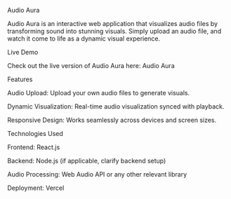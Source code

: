 Audio Aura

Audio Aura is an interactive web application that visualizes audio files by transforming sound into stunning visuals. Simply upload an audio file, and watch it come to life as a dynamic visual experience.

Live Demo

Check out the live version of Audio Aura here: Audio Aura

Features

Audio Upload: Upload your own audio files to generate visuals.

Dynamic Visualization: Real-time audio visualization synced with playback.

Responsive Design: Works seamlessly across devices and screen sizes.

Technologies Used

Frontend: React.js

Backend: Node.js (if applicable, clarify backend setup)

Audio Processing: Web Audio API or any other relevant library

Deployment: Vercel
